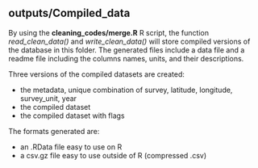 ## **outputs/Compiled_data**

By using the **cleaning_codes/merge.R** R script, the function *read_clean_data()* and *write_clean_data()* will store compiled versions of the database in this folder. The generated files include a data file and a readme file including the columns names, units, and their descriptions.

Three versions of the compiled datasets are created:
* the metadata, unique combination of survey, latitude, longitude, survey_unit, year
* the compiled dataset
* the compiled dataset with flags

The formats generated are:
* an .RData file easy to use on R
* a csv.gz file easy to use outside of R (compressed .csv)